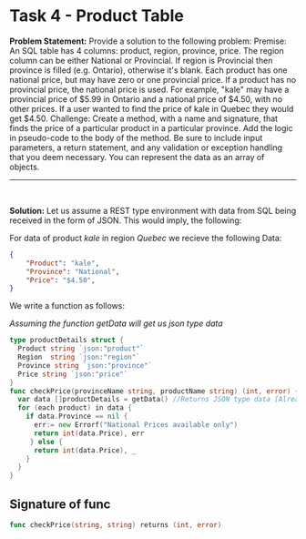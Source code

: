 # Task 4 - Product Table

**Problem Statement:**
Provide a solution to the following problem:
Premise: An SQL table has 4 columns: product, region, province, price. The region column can be either National or Provincial. If region is Provincial then province is filled (e.g. Ontario), otherwise it's blank. Each product has one national price, but may have zero or one provincial price. If a product has no provincial price, the national price is used. For example, "kale" may have a provincial price of $5.99 in Ontario and a national price of $4.50, with no other prices. If a user wanted to find the price of kale in Quebec they would get $4.50.
Challenge: Create a method, with a name and signature, that finds the price of a particular product in a particular province. Add the logic in pseudo-code to the body of the method. Be sure to include input parameters, a return statement, and any validation or exception handling that you deem necessary. You can represent the data as an array of objects.

<hr><br>

**Solution:**
Let us assume a REST type environment with data from SQL being received in the form of JSON.
This would imply, the following:

For data of product *kale* in region *Quebec* we recieve the following Data:


```json
{
	"Product": "kale",
	"Province": "National",
	"Price": "$4.50",
}

```

We write a function as follows:

_Assuming the function getData will get us json type data_

```go
type productDetails struct {
  Product string `json:"product"`
  Region  string `json:"region"`
  Province string `json:"province"`
  Price string `json:"price"`
}
func checkPrice(provinceName string, productName string) (int, error) {
  var data []productDetails = getData() //Returns JSON type data [Already marshalled into our data struct]
  for (each product) in data {
    if data.Province == nil {
      err:= new Errorf("National Prices available only")
      return int(data.Price), err
     } else {
      return int(data.Price), _
    }
  }
}

```

## Signature of func
```go
func checkPrice(string, string) returns (int, error)
```
